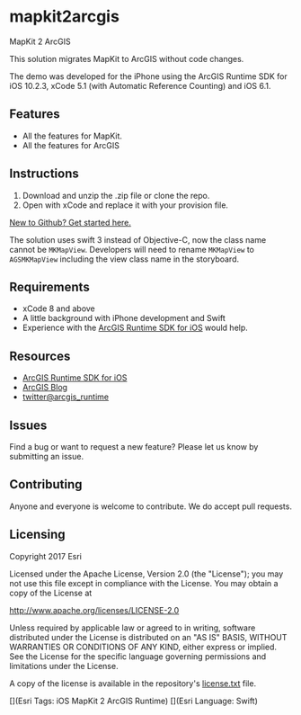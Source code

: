 # mapkit2arcgis

MapKit 2 ArcGIS

This solution migrates MapKit to ArcGIS without code changes.

The demo was developed for the iPhone using the ArcGIS Runtime SDK for iOS 10.2.3, xCode 5.1 (with Automatic Reference Counting) and iOS 6.1. 



## Features
* All the features for MapKit.
* All the features for ArcGIS

## Instructions

1. Download and unzip the .zip file or clone the repo.
2. Open with xCode and replace it with your provision file.

[New to Github? Get started here.](https://github.com/)

The solution uses swift 3 instead of Objective-C, now the class name cannot be `MKMapView`. Developers will need to rename `MKMapView` to `AGSMKMapView` including the view class name in the storyboard. 

## Requirements

* xCode 8 and above
* A little background with iPhone development and Swift
* Experience with the [ArcGIS Runtime SDK for iOS](http://www.esri.com/) would help.

## Resources

* [ArcGIS Runtime SDK for iOS](https://developers.arcgis.com/ios/)
* [ArcGIS Blog](http://blogs.esri.com/esri/arcgis/)
* [twitter@arcgis_runtime](http://twitter.com/arcgis_runtime)

## Issues

Find a bug or want to request a new feature?  Please let us know by submitting an issue.

## Contributing

Anyone and everyone is welcome to contribute. We do accept pull requests.

## Licensing
Copyright 2017 Esri

Licensed under the Apache License, Version 2.0 (the "License");
you may not use this file except in compliance with the License.
You may obtain a copy of the License at

   http://www.apache.org/licenses/LICENSE-2.0

Unless required by applicable law or agreed to in writing, software
distributed under the License is distributed on an "AS IS" BASIS,
WITHOUT WARRANTIES OR CONDITIONS OF ANY KIND, either express or implied.
See the License for the specific language governing permissions and
limitations under the License.

A copy of the license is available in the repository's [license.txt]( https://raw.github.com/Esri/mapkit-2-arcgis/master/license.txt) file.

[](Esri Tags: iOS MapKit 2 ArcGIS Runtime)
[](Esri Language: Swift)
